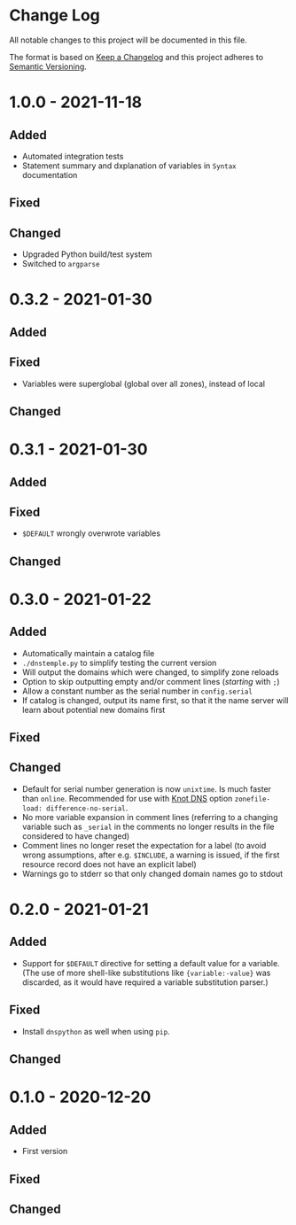 # Change Log

All notable changes to this project will be documented in this file.

The format is based on [Keep a Changelog](https://keepachangelog.com/) and this
project adheres to [Semantic Versioning](https://semver.org/).

# 1.0.0 - 2021-11-18

## Added

- Automated integration tests
- Statement summary and dxplanation of variables in `Syntax` documentation

## Fixed

## Changed

- Upgraded Python build/test system
- Switched to `argparse`

# 0.3.2 - 2021-01-30

## Added

## Fixed

- Variables were superglobal (global over all zones), instead of local

## Changed

# 0.3.1 - 2021-01-30

## Added

## Fixed

- `$DEFAULT` wrongly overwrote variables

## Changed

# 0.3.0 - 2021-01-22

## Added

- Automatically maintain a catalog file
- `./dnstemple.py` to simplify testing the current version
- Will output the domains which were changed, to simplify zone reloads
- Option to skip outputting empty and/or comment lines (_starting_ with `;`)
- Allow a constant number as the serial number in `config.serial`
- If catalog is changed, output its name first, so that it the name server will
  learn about potential new domains first

## Fixed

## Changed

- Default for serial number generation is now `unixtime`. Is much faster than
  `online`. Recommended for use with [Knot DNS](https://knot-dns.cz) option
  `zonefile-load: difference-no-serial`.
- No more variable expansion in comment lines (referring to a changing variable
  such as `_serial` in the comments no longer results in the file considered to
  have changed)
- Comment lines no longer reset the expectation for a label (to avoid wrong
  assumptions, after e.g. `$INCLUDE`, a warning is issued, if the first resource
  record does not have an explicit label)
- Warnings go to stderr so that only changed domain names go to stdout

# 0.2.0 - 2021-01-21

## Added

- Support for `$DEFAULT` directive for setting a default value for a variable.
  (The use of more shell-like substitutions like `{variable:-value}` was
  discarded, as it would have required a variable substitution parser.)

## Fixed

- Install `dnspython` as well when using `pip`.

## Changed

# 0.1.0 - 2020-12-20

## Added

- First version

## Fixed

## Changed
